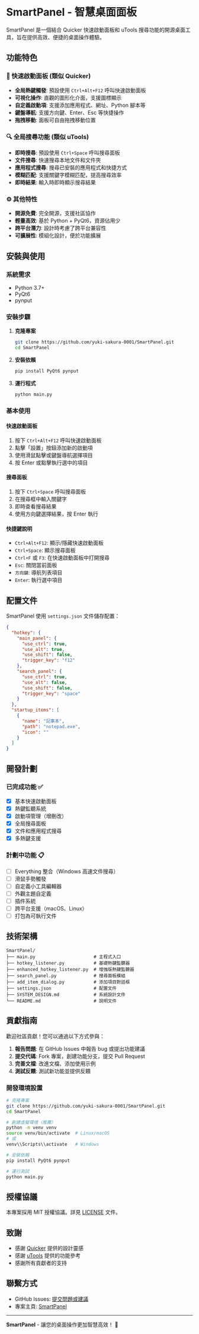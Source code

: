 # SmartPanel - 智慧桌面面板

SmartPanel 是一個結合 Quicker 快速啟動面板和 uTools 搜尋功能的開源桌面工具，旨在提供高效、便捷的桌面操作體驗。

## 功能特色

### 🚀 快速啟動面板 (類似 Quicker)
- **全局熱鍵觸發**: 預設使用 `Ctrl+Alt+F12` 呼叫快速啟動面板
- **可視化操作**: 直觀的圖形化介面，支援圖標顯示
- **自定義啟動項**: 支援添加應用程式、網址、Python 腳本等
- **鍵盤導航**: 支援方向鍵、Enter、Esc 等快捷操作
- **拖拽移動**: 面板可自由拖拽移動位置

### 🔍 全局搜尋功能 (類似 uTools)
- **即時搜尋**: 預設使用 `Ctrl+Space` 呼叫搜尋面板
- **文件搜尋**: 快速搜尋本地文件和文件夾
- **應用程式搜尋**: 搜尋已安裝的應用程式和快捷方式
- **模糊匹配**: 支援關鍵字模糊匹配，提高搜尋效率
- **即時結果**: 輸入時即時顯示搜尋結果

### ⚙️ 其他特性
- **開源免費**: 完全開源，支援社區協作
- **輕量高效**: 基於 Python + PyQt6，資源佔用少
- **跨平台潛力**: 設計時考慮了跨平台兼容性
- **可擴展性**: 模組化設計，便於功能擴展

## 安裝與使用

### 系統需求
- Python 3.7+
- PyQt6
- pynput

### 安裝步驟

1. **克隆專案**
   ```bash
   git clone https://github.com/yuki-sakura-0001/SmartPanel.git
   cd SmartPanel
   ```

2. **安裝依賴**
   ```bash
   pip install PyQt6 pynput
   ```

3. **運行程式**
   ```bash
   python main.py
   ```

### 基本使用

#### 快速啟動面板
1. 按下 `Ctrl+Alt+F12` 呼叫快速啟動面板
2. 點擊「設置」按鈕添加新的啟動項
3. 使用滑鼠點擊或鍵盤導航選擇項目
4. 按 Enter 或點擊執行選中的項目

#### 搜尋面板
1. 按下 `Ctrl+Space` 呼叫搜尋面板
2. 在搜尋框中輸入關鍵字
3. 即時查看搜尋結果
4. 使用方向鍵選擇結果，按 Enter 執行

#### 快捷鍵說明
- `Ctrl+Alt+F12`: 顯示/隱藏快速啟動面板
- `Ctrl+Space`: 顯示搜尋面板
- `Ctrl+F` 或 `F3`: 在快速啟動面板中打開搜尋
- `Esc`: 關閉當前面板
- `方向鍵`: 導航列表項目
- `Enter`: 執行選中項目

## 配置文件

SmartPanel 使用 `settings.json` 文件儲存配置：

```json
{
  "hotkey": {
    "main_panel": {
      "use_ctrl": true,
      "use_alt": true,
      "use_shift": false,
      "trigger_key": "f12"
    },
    "search_panel": {
      "use_ctrl": true,
      "use_alt": false,
      "use_shift": false,
      "trigger_key": "space"
    }
  },
  "startup_items": [
    {
      "name": "記事本",
      "path": "notepad.exe",
      "icon": ""
    }
  ]
}
```

## 開發計劃

### 已完成功能 ✅
- [x] 基本快速啟動面板
- [x] 熱鍵監聽系統
- [x] 啟動項管理（增刪改）
- [x] 全局搜尋面板
- [x] 文件和應用程式搜尋
- [x] 多熱鍵支援

### 計劃中功能 📋
- [ ] Everything 整合（Windows 高速文件搜尋）
- [ ] 滑鼠手勢觸發
- [ ] 自定義小工具編輯器
- [ ] 外觀主題自定義
- [ ] 插件系統
- [ ] 跨平台支援（macOS、Linux）
- [ ] 打包為可執行文件

## 技術架構

```
SmartPanel/
├── main.py                      # 主程式入口
├── hotkey_listener.py           # 基礎熱鍵監聽器
├── enhanced_hotkey_listener.py  # 增強版熱鍵監聽器
├── search_panel.py              # 搜尋面板模組
├── add_item_dialog.py           # 添加項目對話框
├── settings.json                # 配置文件
├── SYSTEM_DESIGN.md             # 系統設計文件
└── README.md                    # 說明文件
```

## 貢獻指南

歡迎社區貢獻！您可以通過以下方式參與：

1. **報告問題**: 在 GitHub Issues 中報告 bug 或提出功能建議
2. **提交代碼**: Fork 專案，創建功能分支，提交 Pull Request
3. **完善文檔**: 改進文檔、添加使用示例
4. **測試反饋**: 測試新功能並提供反饋

### 開發環境設置
```bash
# 克隆專案
git clone https://github.com/yuki-sakura-0001/SmartPanel.git
cd SmartPanel

# 創建虛擬環境（推薦）
python -m venv venv
source venv/bin/activate  # Linux/macOS
# 或
venv\\Scripts\\activate   # Windows

# 安裝依賴
pip install PyQt6 pynput

# 運行測試
python main.py
```

## 授權協議

本專案採用 MIT 授權協議。詳見 [LICENSE](LICENSE) 文件。

## 致謝

- 感謝 [Quicker](https://getquicker.net/) 提供的設計靈感
- 感謝 [uTools](https://www.u-tools.cn/) 提供的功能參考
- 感謝所有貢獻者的支持

## 聯繫方式

- GitHub Issues: [提交問題或建議](https://github.com/yuki-sakura-0001/SmartPanel/issues)
- 專案主頁: [SmartPanel](https://github.com/yuki-sakura-0001/SmartPanel)

---

**SmartPanel** - 讓您的桌面操作更加智慧高效！ 🚀

